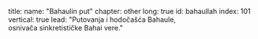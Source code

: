 title: 
    name: "Bahaulin put"
    chapter: other
    long: true
id: bahaullah
index: 101
vertical: true
lead: "Putovanja i hodočašća Bahaule, <br>osnivača sinkretističke Bahai vere."